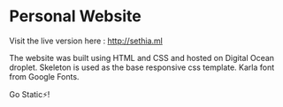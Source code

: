 # Personal Website

Visit the live version here : http://sethia.ml

The website was built using HTML and CSS and hosted on Digital Ocean droplet. Skeleton is used as the base responsive css template. Karla font from Google Fonts.

Go Static⚡️!
